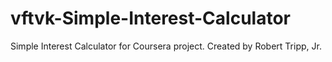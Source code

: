 # vftvk-Simple-Interest-Calculator
Simple Interest Calculator for Coursera project. 
Created by Robert Tripp, Jr.
